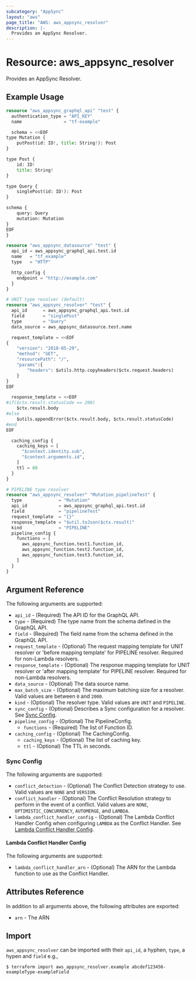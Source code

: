 ```yaml
---
subcategory: "AppSync"
layout: "aws"
page_title: "AWS: aws_appsync_resolver"
description: |-
  Provides an AppSync Resolver.
---
```


# Resource: aws_appsync_resolver

Provides an AppSync Resolver.

## Example Usage

```terraform
resource "aws_appsync_graphql_api" "test" {
  authentication_type = "API_KEY"
  name                = "tf-example"

  schema = <<EOF
type Mutation {
	putPost(id: ID!, title: String!): Post
}

type Post {
	id: ID!
	title: String!
}

type Query {
	singlePost(id: ID!): Post
}

schema {
	query: Query
	mutation: Mutation
}
EOF
}

resource "aws_appsync_datasource" "test" {
  api_id = aws_appsync_graphql_api.test.id
  name   = "tf_example"
  type   = "HTTP"

  http_config {
    endpoint = "http://example.com"
  }
}

# UNIT type resolver (default)
resource "aws_appsync_resolver" "test" {
  api_id      = aws_appsync_graphql_api.test.id
  field       = "singlePost"
  type        = "Query"
  data_source = aws_appsync_datasource.test.name

  request_template = <<EOF
{
    "version": "2018-05-29",
    "method": "GET",
    "resourcePath": "/",
    "params":{
        "headers": $utils.http.copyheaders($ctx.request.headers)
    }
}
EOF

  response_template = <<EOF
#if($ctx.result.statusCode == 200)
    $ctx.result.body
#else
    $utils.appendError($ctx.result.body, $ctx.result.statusCode)
#end
EOF

  caching_config {
    caching_keys = [
      "$context.identity.sub",
      "$context.arguments.id",
    ]
    ttl = 60
  }
}

# PIPELINE type resolver
resource "aws_appsync_resolver" "Mutation_pipelineTest" {
  type              = "Mutation"
  api_id            = aws_appsync_graphql_api.test.id
  field             = "pipelineTest"
  request_template  = "{}"
  response_template = "$util.toJson($ctx.result)"
  kind              = "PIPELINE"
  pipeline_config {
    functions = [
      aws_appsync_function.test1.function_id,
      aws_appsync_function.test2.function_id,
      aws_appsync_function.test3.function_id,
    ]
  }
}
```

## Argument Reference

The following arguments are supported:

* `api_id` - (Required) The API ID for the GraphQL API.
* `type` - (Required) The type name from the schema defined in the GraphQL API.
* `field` - (Required) The field name from the schema defined in the GraphQL API.
* `request_template` - (Optional) The request mapping template for UNIT resolver or 'before mapping template' for PIPELINE resolver. Required for non-Lambda resolvers.
* `response_template` - (Optional) The response mapping template for UNIT resolver or 'after mapping template' for PIPELINE resolver. Required for non-Lambda resolvers.
* `data_source` - (Optional) The data source name.
* `max_batch_size` - (Optional) The maximum batching size for a resolver. Valid values are between `0` and `2000`.
* `kind`  - (Optional) The resolver type. Valid values are `UNIT` and `PIPELINE`.
* `sync_config` - (Optional) Describes a Sync configuration for a resolver. See [Sync Config](#sync-config).
* `pipeline_config` - (Optional) The PipelineConfig.
    * `functions` - (Required) The list of Function ID.
* `caching_config` - (Optional) The CachingConfig.
    * `caching_keys` - (Optional) The list of caching key.
    * `ttl` - (Optional) The TTL in seconds.

### Sync Config

The following arguments are supported:

* `conflict_detection` - (Optional) The Conflict Detection strategy to use. Valid values are `NONE` and `VERSION`.
* `conflict_handler` - (Optional) The Conflict Resolution strategy to perform in the event of a conflict. Valid values are `NONE`, `OPTIMISTIC_CONCURRENCY`, `AUTOMERGE`, and `LAMBDA`.
* `lambda_conflict_handler_config` - (Optional) The Lambda Conflict Handler Config when configuring `LAMBDA` as the Conflict Handler. See [Lambda Conflict Handler Config](#lambda-conflict-handler-config).

#### Lambda Conflict Handler Config

The following arguments are supported:

* `lambda_conflict_handler_arn` - (Optional) The ARN for the Lambda function to use as the Conflict Handler.

## Attributes Reference

In addition to all arguments above, the following attributes are exported:

* `arn` - The ARN

## Import

`aws_appsync_resolver` can be imported with their `api_id`, a hyphen, `type`, a hypen and `field` e.g.,

```
$ terraform import aws_appsync_resolver.example abcdef123456-exampleType-exampleField
```
